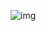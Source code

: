 
![img](https://user-images.githubusercontent.com/115167359/219785268-ad08d610-4a2c-4ee9-85d5-02f226d8811c.png)
